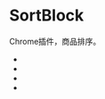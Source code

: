 # SortBlock
Chrome插件，商品排序。

<ul class="dayvpro" id="goodsdrag" tid="1">
<li gid="1347"></li>
<li gid="1346"></li>
<li gid="1345"></li>
<li gid="1344"></li>
</ul>
